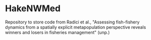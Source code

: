 # HakeNWMed
Repository to store code from Radici et al., "Assessing fish-fishery dynamics from a spatially explicit metapopulation perspective reveals winners and losers in fisheries management" (unp.)
